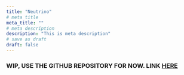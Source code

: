 ```yaml
---
title: "Neutrino"
# meta title
meta_title: ""
# meta description
description: "This is meta description"
# save as draft
draft: false
---
```


### WIP, USE THE GITHUB REPOSITORY FOR NOW. LINK [HERE](https://github.com/the-openary/neutrino)
